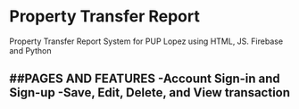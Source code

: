 # Property Transfer Report
Property Transfer Report System for PUP Lopez using HTML, JS. Firebase and Python

##PAGES AND FEATURES
-Account Sign-in and Sign-up
-Save, Edit, Delete, and View transaction
-
